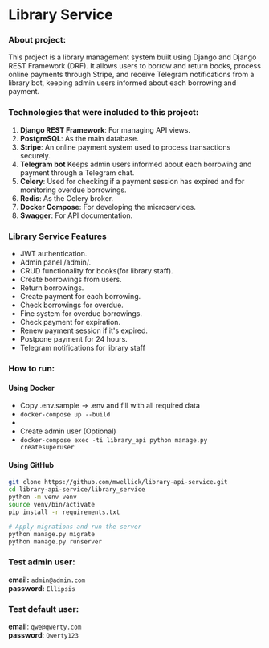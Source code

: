 # Library Service

### About project:

This project is a library management system built using Django and Django REST Framework (DRF).
It allows users to borrow and return books, process online payments through Stripe, and receive Telegram notifications
from a library bot, keeping admin users informed about each borrowing and payment.

### Technologies that were included to this project:

1. **Django REST Framework**: For managing API views.
2. **PostgreSQL**: As the main database.
3. **Stripe**: An online payment system used to process transactions securely.
4. **Telegram bot** Keeps admin users informed about each borrowing and payment through a Telegram chat.
3. **Celery**: Used for checking if a payment session has expired and for monitoring overdue borrowings.
4. **Redis**: As the Celery broker.
5. **Docker Compose**: For developing the microservices.
6. **Swagger**: For API documentation.

### Library Service Features

* JWT authentication.
* Admin panel /admin/.
* CRUD functionality for books(for library staff).
* Create borrowings from users.
* Return borrowings.
* Create payment for each borrowing.
* Check borrowings for overdue.
* Fine system for overdue borrowings.
* Check payment for expiration.
* Renew payment session if it's expired.
* Postpone payment for 24 hours.
* Telegram notifications for library staff 

### How to run:

#### Using Docker

- Copy .env.sample -> .env and fill with all required data
- `docker-compose up --build`
- 
- Create admin user (Optional)
- `docker-compose exec -ti library_api python manage.py createsuperuser`

#### Using GitHub

```bash
git clone https://github.com/mwellick/library-api-service.git
cd library-api-service/library_service
python -m venv venv
source venv/bin/activate
pip install -r requirements.txt

# Apply migrations and run the server
python manage.py migrate
python manage.py runserver
```

### Test admin user:

**email:** `admin@admin.com`  
**password:** `Ellipsis`

### Test default user:

**email**: `qwe@qwerty.com`  
**password**: `Qwerty123`
